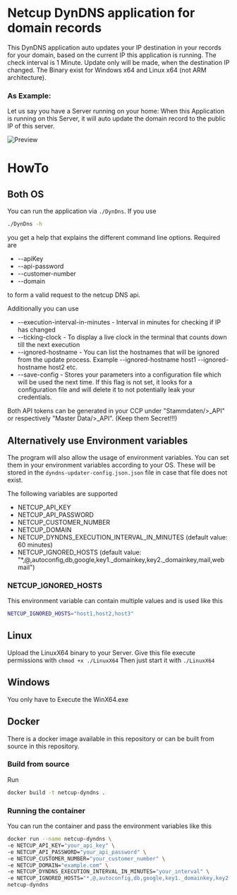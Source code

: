 # Netcup DynDNS application for domain records

This DynDNS application auto updates your IP destination in your records for your domain, based on the current IP this application is running.
The check interval is 1 Minute. Update only will be made, when the destination IP changed.
The Binary exist for Windows x64 and Linux x64 (not ARM architecture).

### As Example:
Let us say you have a Server running on your home:
When this Application is running on this Server, it will auto update the domain record to the public IP of this server.

![Preview](https://djnemas.de/SX/WindowsTerminal_hczA9AShWq.gif)

# HowTo
## Both OS

You can run the application via `./DynDns`. If you use

```bash
./DynDns -h
```

you get a help that explains the different command line options. Required are

* --apiKey
* --api-password
* --customer-number
* --domain

to form a valid request to the netcup DNS api.

Additionally you can use

* --execution-interval-in-minutes - Interval in minutes for checking if IP has changed
* --ticking-clock - To display a live clock in the terminal that counts down till the next execution
* --ignored-hostname - You can list the hostnames that will be ignored from the update process. Example --ignored-hostname host1 --ignored-hostname host2 etc.
* --save-config - Stores your parameters into a configuration file which will be used the next time. If this flag is not set, it looks for a configuration file and will delete it to not potentially leak your credentials.

Both API tokens can be generated in your CCP under "Stammdaten/>_API" or respectively "Master Data/>_API". (Keep them Secret!!!)

## Alternatively use Environment variables

The program will also allow the usage of environment variables. 
You can set them in your environment variables according to your OS.
These will be stored in the `dyndns-updater-config.json.json` file in case that file does not exist.

The following variables are supported

* NETCUP_API_KEY
* NETCUP_API_PASSWORD
* NETCUP_CUSTOMER_NUMBER
* NETCUP_DOMAIN
* NETCUP_DYNDNS_EXECUTION_INTERVAL_IN_MINUTES (default value: 60 minutes)
* NETCUP_IGNORED_HOSTS (default value: "*,@,autoconfig,db,google,key1._domainkey,key2._domainkey,mail,webmail")

### NETCUP_IGNORED_HOSTS

This environment variable can contain multiple values and is used like this

```bash
NETCUP_IGNORED_HOSTS="host1,host2,host3"
```

## Linux
Upload the LinuxX64 binary to your Server.
Give this file execute permissions with `chmod +x ./LinuxX64`
Then just start it with `./LinuxX64`

## Windows
You only have to Execute the WinX64.exe

## Docker

There is a docker image available in this repository or can be built from source in this repository.

### Build from source

Run
```bash
docker build -t netcup-dyndns .
```

### Running the container

You can run the container and pass the environment variables like this

```bash
docker run --name netcup-dyndns \
-e NETCUP_API_KEY="your_api_key" \
-e NETCUP_API_PASSWORD="your_api_password" \
-e NETCUP_CUSTOMER_NUMBER="your_customer_number" \
-e NETCUP_DOMAIN="example.com" \
-e NETCUP_DYNDNS_EXECUTION_INTERVAL_IN_MINUTES="your_interval" \
-e NETCUP_IGNORED_HOSTS="*,@,autoconfig,db,google,key1._domainkey,key2._domainkey,mail" \
netcup-dyndns
```





